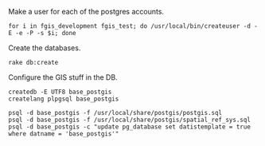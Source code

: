 Make a user for each of the postgres accounts.
```
for i in fgis_development fgis_test; do /usr/local/bin/createuser -d -E -e -P -s $i; done
```

Create the databases.
```
rake db:create
```

Configure the GIS stuff in the DB.

```
createdb -E UTF8 base_postgis
createlang plpgsql base_postgis

psql -d base_postgis -f /usr/local/share/postgis/postgis.sql
psql -d base_postgis -f /usr/local/share/postgis/spatial_ref_sys.sql
psql -d base_postgis -c "update pg_database set datistemplate = true where datname = 'base_postgis'"
```


